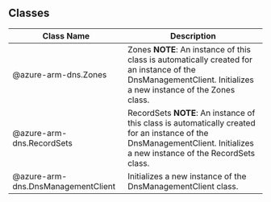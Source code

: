 ## Classes
| Class Name | Description |
|---|---|
| @azure-arm-dns.Zones |Zones __NOTE__: An instance of this class is automatically created for an instance of the DnsManagementClient. Initializes a new instance of the Zones class.|
| @azure-arm-dns.RecordSets |RecordSets __NOTE__: An instance of this class is automatically created for an instance of the DnsManagementClient. Initializes a new instance of the RecordSets class.|
| @azure-arm-dns.DnsManagementClient |Initializes a new instance of the DnsManagementClient class.|
